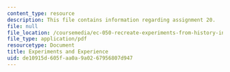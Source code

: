 ```yaml
---
content_type: resource
description: This file contains information regarding assignment 20.
file: null
file_location: /coursemedia/ec-050-recreate-experiments-from-history-inform-the-future-from-the-past-galileo-january-iap-2010/de10915d605faa0a9a0267956807d947_MITEC_050IAP10_assn20.pdf
file_type: application/pdf
resourcetype: Document
title: Experiments and Experience
uid: de10915d-605f-aa0a-9a02-67956807d947
---
```

